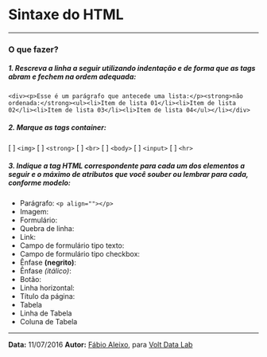 # Sintaxe do HTML

---
### O que fazer?

##### 1. Rescreva a linha a seguir utilizando indentação e de forma que as tags abram e fechem na ordem adequada:

`<div><p>Esse é um parágrafo que antecede uma lista:</p><strong>não ordenada:</strong><ul><li>Item de lista 01</li><li>Item de lista 02</li><li>Item de lista 03</li><li>Item de lista 04</ul></li></div>`

##### 2. Marque as tags container:
[ ] `<img>`
[ ] `<strong>` 
[ ] `<br>`
[ ] `<body>` 
[ ] `<input>`
[ ] `<hr>` 

#####  3. Indique a tag HTML correspondente para cada um dos elementos a seguir e o máximo de atributos que você souber ou lembrar para cada, conforme modelo:
- Parágrafo: `<p align=""></p>`
- Imagem: 
- Formulário:
- Quebra de linha:
- Link:
- Campo de formulário tipo texto:
- Campo de formulário tipo checkbox:
- Ênfase **(negrito)**: 
- Ênfase *(itálico)*: 
- Botão:
- Linha horizontal:
- Título da página:
- Tabela
- Linha de Tabela
- Coluna de Tabela  

___
**Data:** 11/07/2016
**Autor:** [Fábio Aleixo](http://www.fabioaleixo.com.br/), para [Volt Data Lab](http://www.voltdata.info/)
